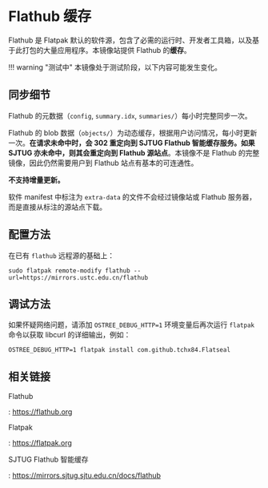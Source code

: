 # Flathub 缓存

Flathub 是 Flatpak 默认的软件源，包含了必需的运行时、开发者工具箱，以及基于此打包的大量应用程序。本镜像站提供 Flathub 的**缓存**。

!!! warning "测试中"
    本镜像处于测试阶段，以下内容可能发生变化。

## 同步细节

Flathub 的元数据（`config`, `summary.idx`, `summaries/`）每小时完整同步一次。

Flathub 的 blob 数据（`objects/`）为动态缓存，根据用户访问情况，每小时更新一次。**在请求未命中时，会 302 重定向到 SJTUG Flathub 智能缓存服务。如果 SJTUG 亦未命中，则其会重定向到 Flathub 源站点**。本镜像不是 Flathub 的完整镜像，因此仍然需要用户到 Flathub 站点有基本的可连通性。

**不支持增量更新。**

软件 manifest 中标注为 `extra-data` 的文件不会经过镜像站或 Flathub 服务器，而是直接从标注的源站点下载。

## 配置方法

在已有 `flathub` 远程源的基础上：

```shell
sudo flatpak remote-modify flathub --url=https://mirrors.ustc.edu.cn/flathub
```

## 调试方法

如果怀疑网络问题，请添加 `OSTREE_DEBUG_HTTP=1` 环境变量后再次运行 `flatpak` 命令以获取 libcurl 的详细输出，例如：

```shell
OSTREE_DEBUG_HTTP=1 flatpak install com.github.tchx84.Flatseal
```

## 相关链接

Flathub

:   <https://flathub.org>

Flatpak

:   <https://flatpak.org>

SJTUG Flathub 智能缓存

:   <https://mirrors.sjtug.sjtu.edu.cn/docs/flathub>
